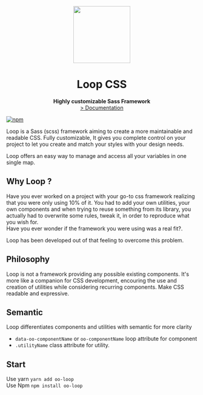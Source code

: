 <p align="center">
    <img align="center" src="https://avatars2.githubusercontent.com/u/36288586?s=300" width="150" alt="">
</p>
<h1 align="center">Loop CSS</h1>
<p align="center">
<strong>Highly customizable Sass Framework</strong>
<br>
    <a href="https://oo-loop.github.io/" title="documentation">> Documentation</a>  
</p>  

[![npm](https://img.shields.io/npm/v/oo-loop)](https://www.npmjs.com/package/oo-loop)


Loop is a Sass (scss) framework aiming to create a more maintainable and readable CSS. Fully customizable, It gives you complete control on your project to let you create and match your styles with your design needs.

Loop offers an easy way to manage and access all your variables in one single map.

## Why Loop ?
Have you ever worked on a project with your go-to css framework realizing that you were only using 10% of it. You had to add your own utilities, your own components and when trying to reuse something from its library, you actually had to overwrite some rules, tweak it, in order to reproduce what you wish for.   
Have you ever wonder if the framework you were using was a real fit?.

Loop has been developed out of that feeling to overcome this problem.

## Philosophy
Loop is not a framework providing any possible existing components. It's more like a companion for CSS development, encouring the use and creation of utilities while considering recurring components. Make CSS readable and expressive.

## Semantic
Loop differentiates components and utilities with semantic for more clarity

* `data-oo-componentName` or `oo-componentName` loop attribute for component
* `.utilityName` class attribute for utility.


## Start
Use yarn
`yarn add oo-loop`   
Use Npm
`npm install oo-loop`
